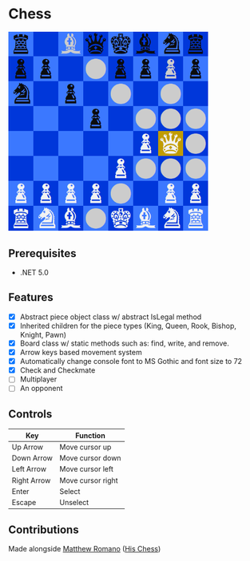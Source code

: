 # Chess

<img src="screenshot.png" width="400" />

## Prerequisites
- .NET 5.0
## Features
- [x] Abstract piece object class w/ abstract IsLegal method 
- [x] Inherited children for the piece types (King, Queen, Rook, Bishop, Knight, Pawn)
- [x] Board class w/ static methods such as: find, write, and remove. 
- [x] Arrow keys based movement system 
- [x] Automatically change console font to MS Gothic and font size to 72
- [x] Check and Checkmate
- [ ] Multiplayer
- [ ] An opponent

## Controls
| Key          | Function           |
| ------------ | ------------------ |
| Up Arrow     | Move cursor up     |
| Down Arrow   | Move cursor down   |
| Left Arrow   | Move cursor left   |
| Right Arrow  | Move cursor right  |
| Enter        | Select             |
| Escape       | Unselect           |
## Contributions
Made alongside [Matthew Romano](https://github.com/MatthewDRomano) ([His Chess](https://github.com/MatthewDRomano/Chess))
